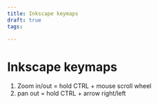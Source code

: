 ```yaml
---
title: Inkscape keymaps
draft: true
tags: 

---
```

# Inkscape keymaps
1. Zoom in/out = hold CTRL + mouse scroll wheel
2. pan out = hold CTRL + arrow right/left 

